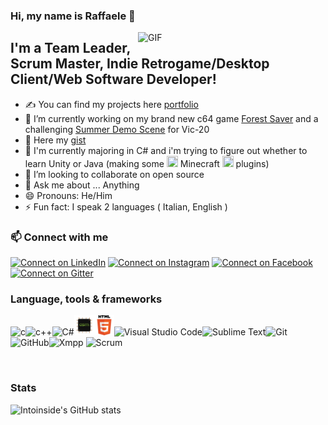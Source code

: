 ### Hi, my name is Raffaele 👋 

<img src="https://cdn.dribbble.com/users/410907/screenshots/2044702/media/c19d0eee5490127923ca968ee333e7e5.gif" align="right" alt="GIF"  width='300' />

## I'm a Team Leader, Scrum Master, Indie Retrogame/Desktop Client/Web Software Developer!
- ✍ You can find my projects here [portfolio](https://intoinside.github.io/intoinside/)
- 🔭 I’m currently working on my brand new c64 game [Forest Saver](https://github.com/intoinside/ForestSaver) and a challenging [Summer Demo Scene](https://github.com/intoinside/SummerDemo) for Vic-20
- 🚀 Here my [gist](https://gist.github.com/intoinside)
- 🌱 I'm currently majoring in C# and i'm trying to figure out whether to learn Unity or Java (making some <img src="https://static.wikia.nocookie.net/minecraft_gamepedia/images/e/ef/Enchanted_Golden_Sword.gif/revision/latest/scale-to-width-down/18?cb=20201118111854" style="height: 18px; width: 18px" /> Minecraft <img src="https://static.wikia.nocookie.net/minecraft_gamepedia/images/d/d1/Enchanted_Diamond_Sword.gif/revision/latest/scale-to-width-down/18?cb=20201118111712" style="height: 18px; width: 18px" /> plugins) 
- 👯 I’m looking to collaborate on open source
- 💬 Ask me about ... Anything
- 😄 Pronouns: He/Him
- ⚡ Fun fact: I speak 2 languages ( Italian, English )

### 📫 Connect with me

[![Connect on LinkedIn](https://img.shields.io/badge/--linkedin?label=LinkedIn&logo=LinkedIn&style=social)][linkedin]
[![Connect on Instagram](https://img.shields.io/badge/--instagram?label=instagram&logo=Instagram&style=social)][instagram]
[![Connect on Facebook](https://img.shields.io/badge/--facebook?label=facebook&logo=Facebook&style=social)][facebook]
[![Connect on Gitter](https://img.shields.io/badge/chat-on%20gitter-brightgreen)][gitter]
<br />

### Language, tools & frameworks
<p align="left">
<img alt="c" src="https://img.icons8.com/color/32/000000/c-programming.png"/><img alt="c++" src="https://img.icons8.com/color/32/000000/c-plus-plus-logo.png"/><img alt="C#" src="https://img.icons8.com/color/32/000000/c-sharp-logo.png"/><img alt="Assembly" width="32" src="https://raw.githubusercontent.com/github/explore/6c7084bb772f6fabaae377f5ae4a607594234ee6/topics/assembly/assembly.png" /><img alt="Html" width="32" src="https://raw.githubusercontent.com/github/explore/6c7084bb772f6fabaae377f5ae4a607594234ee6/topics/html/html.png" /><img alt="Visual Studio Code" src="https://img.icons8.com/fluency/32/000000/visual-studio-code-2019.png"/><img alt="Sublime Text" src="https://img.icons8.com/fluency/32/000000/sublime-text.png"/><img alt="Git" src="https://img.icons8.com/color/32/000000/git.png"/>
<img alt="GitHub" src="https://img.icons8.com/material-sharp/32/000000/github.png"/><img alt="Xmpp" src="https://img.icons8.com/color/32/000000/xmpp.png"/>
<img alt="Scrum" src="https://img.icons8.com/external-soft-fill-juicy-fish/30/000000/external-agile-agile-development-soft-fill-soft-fill-juicy-fish-19.png"/>
</p>
<br />

### Stats

![Intoinside's GitHub stats](https://github-readme-stats.vercel.app/api?username=intoinside&show_icons=true&theme=dark&include_all_commits=true)

[instagram]: https://instagram.com/intoinside
[linkedin]: https://linkedin.com/in/raffaeleintorcia
[facebook]: https://www.facebook.com/raffaele.intorcia/
[gitter]: https://gitter.im/intoinside/community?utm_source=badge&utm_medium=badge&utm_campaign=pr-badge
